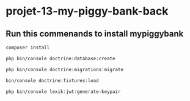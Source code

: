 # projet-13-my-piggy-bank-back
## Run this commenands to install mypiggybank

```bash
composer install
```
```bash
php bin/console doctrine:database:create
```
```bash
php bin/console doctrine:migrations:migrate
```
```bash
bin/console doctrine:fixtures:load
```
```bash
php bin/console lexik:jwt:generate-keypair
```


